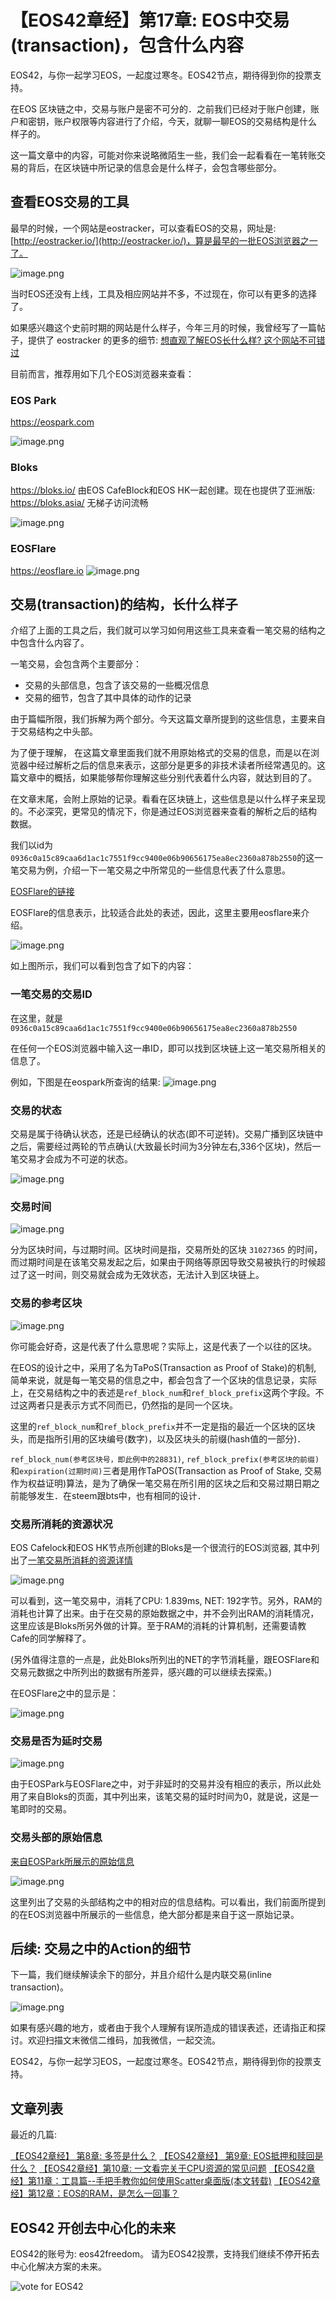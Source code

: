 【EOS42章经】第17章: EOS中交易(transaction)，包含什么内容
========

EOS42，与你一起学习EOS，一起度过寒冬。EOS42节点，期待得到你的投票支持。
 
在EOS 区块链之中，交易与账户是密不可分的．之前我们已经对于账户创建，账户和密钥，账户权限等内容进行了介绍，今天，就聊一聊EOS的交易结构是什么样子的。



这一篇文章中的内容，可能对你来说略微陌生一些，我们会一起看看在一笔转账交易的背后，在区块链中所记录的信息会是什么样子，会包含哪些部分。

## 查看EOS交易的工具

最早的时候，一个网站是eostracker，可以查看EOS的交易，网址是: [http://eostracker.io/](http://eostracker.io/)，算是最早的一批EOS浏览器之一了。

![image.png](https://upload-images.jianshu.io/upload_images/1084915-2e6b564937874f79.png?imageMogr2/auto-orient/strip%7CimageView2/2/w/1240)

当时EOS还没有上线，工具及相应网站并不多，不过现在，你可以有更多的选择了。

如果感兴趣这个史前时期的网站是什么样子，今年三月的时候，我曾经写了一篇帖子，提供了 eostracker 的更多的细节:  [想直观了解EOS长什么样? 这个网站不可错过](https://bihu.com/article/123275)

目前而言，推荐用如下几个EOS浏览器来查看：

### EOS Park
https://eospark.com

![image.png](https://upload-images.jianshu.io/upload_images/1084915-0e188d2ca49ce6f4.png?imageMogr2/auto-orient/strip%7CimageView2/2/w/1240)

### Bloks
https://bloks.io/
由EOS CafeBlock和EOS HK一起创建。现在也提供了亚洲版:
https://bloks.asia/ 无梯子访问流畅

![image.png](https://upload-images.jianshu.io/upload_images/1084915-d000b8bd2e4af63c.png?imageMogr2/auto-orient/strip%7CimageView2/2/w/1240)


### EOSFlare
https://eosflare.io
![image.png](https://upload-images.jianshu.io/upload_images/1084915-0a0085ecd121aaeb.png?imageMogr2/auto-orient/strip%7CimageView2/2/w/1240)

## 交易(transaction)的结构，长什么样子

介绍了上面的工具之后，我们就可以学习如何用这些工具来查看一笔交易的结构之中包含什么内容了。

一笔交易，会包含两个主要部分：
- 交易的头部信息，包含了该交易的一些概况信息
- 交易的细节，包含了其中具体的动作的记录

由于篇幅所限，我们拆解为两个部分。今天这篇文章所提到的这些信息，主要来自于交易结构之中头部。

为了便于理解， 在这篇文章里面我们就不用原始格式的交易的信息，而是以在浏览器中经过解析之后的信息来表示，这部分是更多的非技术读者所经常遇见的。这篇文章中的概括，如果能够帮你理解这些分别代表着什么内容，就达到目的了。

在文章末尾，会附上原始的记录。看看在区块链上，这些信息是以什么样子来呈现的。不必深究，更常见的情况下，你是通过EOS浏览器来查看的解析之后的结构数据。

我们以id为`0936c0a15c89caa6d1ac1c7551f9cc9400e06b90656175ea8ec2360a878b2550`的这一笔交易为例，介绍一下一笔交易之中所常见的一些信息代表了什么意思。




[EOSFlare的链接](https://eosflare.io/tx/0936c0a15c89caa6d1ac1c7551f9cc9400e06b90656175ea8ec2360a878b2550)

EOSFlare的信息表示，比较适合此处的表述，因此，这里主要用eosflare来介绍。

![image.png](https://upload-images.jianshu.io/upload_images/1084915-a64828aaba0ab730.png?imageMogr2/auto-orient/strip%7CimageView2/2/w/1240)

如上图所示，我们可以看到包含了如下的内容：

###  一笔交易的交易ID

在这里，就是`0936c0a15c89caa6d1ac1c7551f9cc9400e06b90656175ea8ec2360a878b2550`

在任何一个EOS浏览器中输入这一串ID，即可以找到区块链上这一笔交易所相关的信息了。

例如，下图是在eospark所查询的结果:
![image.png](https://upload-images.jianshu.io/upload_images/1084915-fe1bade7cbf775c8.png?imageMogr2/auto-orient/strip%7CimageView2/2/w/1240)


### 交易的状态

交易是属于待确认状态，还是已经确认的状态(即不可逆转)。交易广播到区块链中之后，需要经过两轮的节点确认(大致最长时间为3分钟左右,336个区块)，然后一笔交易才会成为不可逆的状态。

![image.png](https://upload-images.jianshu.io/upload_images/1084915-0934ddd29e513d79.png?imageMogr2/auto-orient/strip%7CimageView2/2/w/1240)

###  交易时间

![image.png](https://upload-images.jianshu.io/upload_images/1084915-813bb3c9cd7d9d2e.png?imageMogr2/auto-orient/strip%7CimageView2/2/w/1240)


分为区块时间，与过期时间。区块时间是指，交易所处的区块 `31027365` 的时间，而过期时间是在该笔交易发起之后，如果由于网络等原因导致交易被执行的时候超过了这一时间，则交易就会成为无效状态，无法计入到区块链上。

### 交易的参考区块

![image.png](https://upload-images.jianshu.io/upload_images/1084915-4eb8d9693e1a6bee.png?imageMogr2/auto-orient/strip%7CimageView2/2/w/1240)

你可能会好奇，这是代表了什么意思呢？实际上，这是代表了一个以往的区块。

在EOS的设计之中，采用了名为TaPoS(Transaction as Proof of Stake)的机制, 简单来说，就是每一笔交易的信息之中，都会包含了一个区块的信息记录，实际上，在交易结构之中的表述是`ref_block_num`和`ref_block_prefix`这两个字段。不过这两者只是表示方式不同而已，仍然指的是同一个区块。

这里的`ref_block_num`和`ref_block_prefix`并不一定是指的最近一个区块的区块头，而是指所引用的区块编号(数字)，以及区块头的前缀(hash值的一部分)．

`ref_block_num(参考区块号，即此例中的28831)`, `ref_block_prefix(参考区块的前缀)`和`expiration(过期时间)`三者是用作TaPOS(Transaction as Proof of Stake, 交易作为权益证明)算法，是为了确保一笔交易在所引用的区块之后和交易过期日期之前能够发生．在steem跟bts中，也有相同的设计．

### 交易所消耗的资源状况

EOS Cafelock和EOS HK节点所创建的Bloks是一个很流行的EOS浏览器, 其中列出了[一笔交易所消耗的资源详情](https://bloks.asia/transaction/0936c0a15c89caa6d1ac1c7551f9cc9400e06b90656175ea8ec2360a878b2550)

![image.png](https://upload-images.jianshu.io/upload_images/1084915-6136e0d9200464de.png?imageMogr2/auto-orient/strip%7CimageView2/2/w/1240)

可以看到，这一笔交易中，消耗了CPU: 1.839ms, NET: 192字节。另外，RAM的消耗也计算了出来。由于在交易的原始数据之中，并不会列出RAM的消耗情况，这里应该是Bloks所另外做的计算。至于RAM的消耗的计算机制，还需要请教Cafe的同学解释了。

(另外值得注意的一点是，此处Bloks所列出的NET的字节消耗量，跟EOSFlare和交易元数据之中所列出的数据有所差异，感兴趣的可以继续去探索。)

在EOSFlare之中的显示是：

![image.png](https://upload-images.jianshu.io/upload_images/1084915-d7e886713627beed.png?imageMogr2/auto-orient/strip%7CimageView2/2/w/1240)

### 交易是否为延时交易

![image.png](https://upload-images.jianshu.io/upload_images/1084915-8b0906355d053310.png?imageMogr2/auto-orient/strip%7CimageView2/2/w/1240)

由于EOSPark与EOSFlare之中，对于非延时的交易并没有相应的表示，所以此处用了来自Bloks的页面，其中列出来，该笔交易的延时时间为0，就是说，这是一笔即时的交易。



### 交易头部的原始信息

[来自EOSPark所展示的原始信息](https://eospark.com/tx/0936c0a15c89caa6d1ac1c7551f9cc9400e06b90656175ea8ec2360a878b2550)

![image.png](https://upload-images.jianshu.io/upload_images/1084915-3af5df32272dce11.png?imageMogr2/auto-orient/strip%7CimageView2/2/w/1240)

这里列出了交易的头部结构之中的相对应的信息结构。可以看出，我们前面所提到的在EOS浏览器中所展示的一些信息，绝大部分都是来自于这一原始记录。

##  后续: 交易之中的Action的细节

下一篇，我们继续解读余下的部分，并且介绍什么是内联交易(inline transaction)。

![image.png](https://upload-images.jianshu.io/upload_images/1084915-e58fbcdc9e2f0d13.png?imageMogr2/auto-orient/strip%7CimageView2/2/w/1240)

如果有感兴趣的地方，或者由于我个人理解有误所造成的错误表述，还请指正和探讨。欢迎扫描文末微信二维码，加我微信，一起交流。

EOS42，与你一起学习EOS，一起度过寒冬。EOS42节点，期待得到你的投票支持。

## 文章列表

最近的几篇:

[【EOS42章经】 第8章: 多签是什么？](https://bihu.com/article/1879154878)
[【EOS42章经】 第9章: EOS抵押和赎回是什么？](https://bihu.com/article/1356864332)
[【EOS42章经】第10章: 一文看完关于CPU资源的常见问题](https://bihu.com/article/1015058948)
[【EOS42章经】第11章：工具篇--手把手教你如何使用Scatter桌面版(本文转载)](https://bihu.com/article/1373490838)
[【EOS42章经】第12章：EOS的RAM，是怎么一回事？](https://bihu.com/article/1761744947)


## EOS42 开创去中心化的未来

EOS42的账号为: eos42freedom。
请为EOS42投票，支持我们继续不停开拓去中心化解决方案的未来。

![vote for EOS42](https://upload-images.jianshu.io/upload_images/1084915-6ed2991946eccf72.png?imageMogr2/auto-orient/strip%7CimageView2/2/w/1240)









